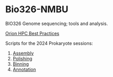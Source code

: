 # Bio326-NMBU
BIO326 Genome sequencing; tools and analysis.

[Orion HPC Best Practices](https://github.com/TheMEMOLab/Bio326-NMBU/blob/main/Doc/BestPracticesOrionHPC.md)

Scripts for the 2024 Prokaryote sessions:

1. [Assembly](https://github.com/TheMEMOLab/Bio326-NMBU/blob/main/Doc/01_Metagenomic_Assembly.md)
2. [Polishing](https://github.com/TheMEMOLab/Bio326-NMBU/blob/main/Doc/02_Polishing.md)
3. [Binning](https://github.com/TheMEMOLab/Bio326-NMBU/blob/main/Doc/03_Binning.md)
4. [Annotation](https://github.com/TheMEMOLab/Bio326-NMBU/blob/main/Doc/04_GenomicAnnotation.md)
